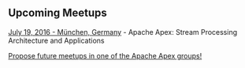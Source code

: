 ## Upcoming Meetups

<div id="1464317047809"></div>
<script src="//ajax.googleapis.com/ajax/libs/jquery/1.7.1/jquery.min.js"></script>
<script>jQuery.noConflict();</script>
<script>
  jQuery(function() {
    var scripts = ["var%20%24parameters%20%3D%20%7B%22topic%22%3A%22apache-apex%22%2C%22width%22%3A%22250%22%2C%22height%22%3A%221000%22%7D%3B%0Avar%20%24queries%20%3D%20%7B%20events%3A%20function%28%29%20%7B%20return%20%22https%3A//api.meetup.com/2/open_events%3Fand_text%3DFalse%26offset%3D0%26format%3Djson%26limited_events%3DFalse%26sig%3D3b7decaeff772cd10cb65730b81a845f8533cc8b%26topic%3Dapache-apex%26callback%3D%3F%26page%3D1000%26radius%3D25.0%26sig_id%3D87819142%26desc%3DFalse%26status%3Dupcoming%26_%3D1464317046648%26user_agent%3Dmeetup.widget%3Amug_stats%22%3B%20%7D%20%7D%3B%0A","%0Avar%20getApexGroupsDfd%3D%24.getJSON%28%22https%3A//api.meetup.com/pro/apacheapex/groups%3Fcallback%3D%3F%26format%3Djson%26page%3D1000%26upcoming_events_min%3D1%26sig_id%3D195396513%26sig%3Dabcb7c913f581e4f2efaaaeeac60a5ad0175cce9%22%29%3Bvar%20getIngestGroupsDfd%3D%24.getJSON%28%22https%3A//api.meetup.com/pro/BigDataHadoopIngestTransform/groups%3Fcallback%3D%3F%26format%3Djson%26page%3D1000%26upcoming_events_min%3D1%26sig_id%3D203734787%26sig%3De59b141fca93ddf432efa4b7bb5f3173cce4add6%22%29%3Bmup_widget.with_jquery%28function%28%24%2Cctx%29%7Bvar%20group%3D%27%27%2Cmonths%3D%5B%27Jan%27%2C%27Feb%27%2C%27Mar%27%2C%27Apr%27%2C%27May%27%2C%27Jun%27%2C%27Jul%27%2C%27Aug%27%2C%27Sep%27%2C%27Oct%27%2C%27Nov%27%2C%27Dec%27%5D%2CaddLink%3Dfunction%28content%2Clink%29%7Breturn%27%3Ca%20target%3D%22_blank%22%20href%3D%22%27+link+%27%22%3E%27+content+%27%3C/a%3E%27%3B%7D%2CaddLeadingZero%3Dfunction%28num%29%7Breturn%28num%3C10%29%3F%28%270%27+num%29%3Anum%3B%7D%2CgetFormattedDate%3Dfunction%28millis%29%7Bvar%20date%3Dnew%20Date%28millis%29%3Breturn%20months%5Bdate.getMonth%28%29%5D+%27%20%27+addLeadingZero%28date.getDate%28%29%29+%27%2C%20%27+date.getFullYear%28%29.toString%28%29%3B%7D%3B%24.getJSON%28%24queries.events%28%29%2Cfunction%28events%29%7Bif%28events.status%26%26events.status.match%28/%5E200/%29%3D%3Dnull%29%7Bconsole.log%28%22Error%20loading%20Meetups%20events%3A%20%22%2Cevents.status+%22%3A%20%22+events.details%29%3B%7Delse%7Bif%28events.results.length%3E0%29%7B%24.when%28getApexGroupsDfd%2CgetIngestGroupsDfd%29.done%28function%28apexGroupsRsp%2CingestGroupsRsp%29%7Bvar%20apexGroups%3D%28apexGroupsRsp%26%26apexGroupsRsp%5B0%5D.data%29%3FapexGroupsRsp%5B0%5D.data%3A%5B%5D%3Bvar%20ingestGroups%3D%28ingestGroupsRsp%26%26ingestGroupsRsp%5B0%5D.data%29%3FingestGroupsRsp%5B0%5D.data%3A%5B%5D%3Bvar%20officialGroups%3DapexGroups.concat%28ingestGroups%29.map%28function%28g%29%7Breturn%20g.urlname%3B%7D%29%3Bconsole.log%28%7B%22Official%20Meetup%20Groups%22%3AofficialGroups%7D%29%3Bvar%20officialEvents%3Devents.results.filter%28function%28event%29%7Bif%28event.group%26%26officialGroups.indexOf%28event.group.urlname%29%3E%3D0%29%7Breturn%20true%3B%7Delse%7Bconsole.log%28%22UNOFFICIAL%20GROUP%20EVENT%20%28skipped%29%3A%20%22%2Cevent.event_url%2C%22%20group%20urlname%3A%20%22%2Cevent.group.urlname%29%3Breturn%20false%3B%7D%7D%29%3Bvar%20onlineVenues%3D%5B%27Live%20Webcast%27%2C%27Webinar%27%2C%27Webcast%27%5D%3Bvar%20venueNameSortOrder%3DonlineVenues%3BofficialEvents.sort%28function%28a%2Cb%29%7Bif%28a.time%3Eb.time%29%7Breturn%201%3B%7Dif%28a.time%3Cb.time%29%7Breturn-1%3B%7Dif%28a.time%3D%3D%3Db.time%29%7Bif%28a.venue%26%26a.venue.name%26%26b.venue%26%26b.venue.name%29%7Breturn%20venueNameSortOrder.indexOf%28a.venue.name%29-venueNameSortOrder.indexOf%28b.venue.name%29%3B%7Dreturn%200%3B%7Dreturn%200%3B%7D%29%3Bvar%20uniqueEventsByKey%3D%7B%7D%3Bfor%28var%20i%3D0%3Bi%3CofficialEvents.length%3Bi++%29%7Bvar%20event%3DofficialEvents%5Bi%5D%3Bvar%20venue%3Devent.venue%3Bvar%20city%3D%28venue%26%26venue.city%29%3Fvenue.city%3A%27TBD%27%3Bvar%20state_country%3D%28venue%29%3Fvenue.state%7C%7Cvenue.country%3A%27%27%3Bvar%20location%3D%28state_country%29%3Fcity+%22%2C%20%22+state_country.toUpperCase%28%29%3Acity%3Bif%28venue%26%26venue.name%26%26onlineVenues.indexOf%28venue.name%29%3E%3D0%29%7Blocation%3Dvenue.name%3B%7Devent.location%3Dlocation%3Bvar%20eventKey%3Devent.time%3Fevent.time%3Aevent.name%3Bif%28uniqueEventsByKey%5BeventKey%5D%29%7Bconsole.log%28%22DUPLICATE%20EVENT%20%28skipped%29%3A%20%22%2Cevent.event_url%2C%22%20matches%20previous%20event%20%22%2CuniqueEventsByKey%5BeventKey%5D.event_url%2C%22%20with%20date%3A%22%2CgetFormattedDate%28event.time%29%2C%22%20and%20name%20%22%2Cevent.name%29%3B%7Delse%7Bconsole.log%28%22VALID%20EVENT%20%28added%29%3A%20%22%2Cevent.event_url%2Cevent%29%3BuniqueEventsByKey%5BeventKey%5D%3Devent%3B%24%28%27.next-events%27%2Cctx%29.append%28%27%3Cp%3E%27+addLink%28getFormattedDate%28event.time%29+%22%20-%20%22+event.location%2Cevent.event_url%29+%22%20-%20%22+event.name+%22%3C/p%3E%22%29%3B%7D%7D%7D%29%3B%7D%7D%7D%29%3B%7D%29%3B"];
    jQuery("#1464317047809").append(unescape("%3Clink%20rel%3D%22stylesheet%22%20type%3D%22text/css%22%20href%3D%22https%3A//a248.e.akamai.net/secure.meetupstatic.com/style/widget.css%22/%3E%0A%0A%3C/head%3E%3Cdiv%20class%3D%22next-events%22%3E%3C/div%3E"));
    var mup_widget = {
      with_jquery: function(block) {
        block(jQuery, document.getElementById("1464317047809"));
      }
    };
    for (i in scripts) { eval(unescape(scripts[i])) }
  });
</script>

[July 19, 2016 - München, Germany](http://www.meetup.com/Hadoop-User-Group-Munich/events/230313355/) - Apache Apex: Stream Processing Architecture and Applications


[Propose future meetups in one of the Apache Apex groups!](http://apache-apex.meetup.com/)